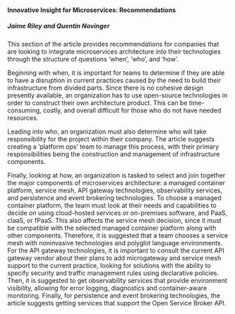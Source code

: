 #### Innovative Insight for Microservices: Recommendations
##### Jaime Riley and Quentin Novinger

  This section of the article provides recommendations for companies that are looking to integrate microservices architecture into their technologies through the structure of 
questions ‘when’, ‘who’, and ‘how’. 


  Beginning with when, it is important for teams to determine if they are able to have a disruption in current practices caused by the need to build their infrastructure 
from divided parts. Since there is no cohesive design presently available, an organization has to use open-source technologies in order to construct their own architecture 
product. This can be time-consuming, costly, and overall difficult for those who do not have needed resources. 


  Leading into who, an organization must also determine who will take responsibility for the project within their company. The article suggests creating a ‘platform ops’ team 
to manage this process, with their primary responsibilities being the construction and management of infrastructure components.


  Finally, looking at how, an organization is tasked to select and join together the major components of microservices architecture: a managed container platform, service mesh,
API gateway technologies, observability services, and persistence and event brokering technologies. To choose a managed container platform, the team must look at their needs
and capabilities to decide on using cloud-hosted services or on-premises software, and PaaS, claaS, or fPaaS. This also affects the service mesh decision, since it must be 
compatible with the selected managed container platform along with other components. Therefore, it is suggested that a team chooses a service mesh with noninvasive technologies 
and polyglot language environments. For the API gateway technologies, it is important to consult the current API gateway vendor about their plans to add microgateway and service
mesh support to the current practice, looking for solutions with the ability to specify security and traffic management rules using declarative policies. Then, it is suggested
to get observability services that provide environment visibility, allowing for error logging, diagnostics and container-aware monitoring. Finally, for persistence and event 
brokering technologies, the article suggests getting services that support the Open Service Broker API. 
